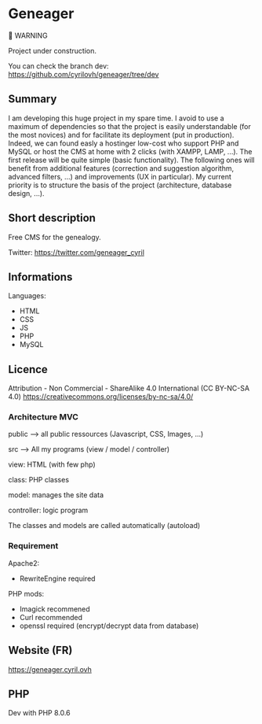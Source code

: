 # Geneager

:construction_worker: WARNING

Project under construction.

You can check the branch dev: https://github.com/cyrilovh/geneager/tree/dev

## Summary
I am developing this huge project in my spare time. I avoid to use a maximum of dependencies so that the project is easily understandable (for the most novices) and for facilitate its deployment (put in production). Indeed, we can found easly a hostinger low-cost who support PHP and MySQL or host the CMS at home with 2 clicks (with XAMPP, LAMP, ...). The first release will be quite simple (basic functionality). The following ones will benefit from additional features (correction and suggestion algorithm, advanced filters, ...) and improvements (UX in particular). My current priority is to structure the basis of the project (architecture, database design, ...).
## Short description
Free CMS for the genealogy.

Twitter: https://twitter.com/geneager_cyril

## Informations
Languages:

- HTML
- CSS
- JS
- PHP
- MySQL

## Licence
Attribution - Non Commercial - ShareAlike 4.0 International (CC BY-NC-SA 4.0)
https://creativecommons.org/licenses/by-nc-sa/4.0/

### Architecture MVC
public --> all public ressources (Javascript, CSS, Images, ...)

src --> All my programs (view / model / controller)

view: HTML (with few php)

class: PHP classes

model: manages the site data

controller: logic program

The classes and models are called automatically (autoload)

### Requirement
Apache2:
- RewriteEngine required

PHP mods: 
- Imagick recommened
- Curl recommended
- openssl required (encrypt/decrypt data from database)

## Website (FR)
https://geneager.cyril.ovh

## PHP
Dev with PHP 8.0.6